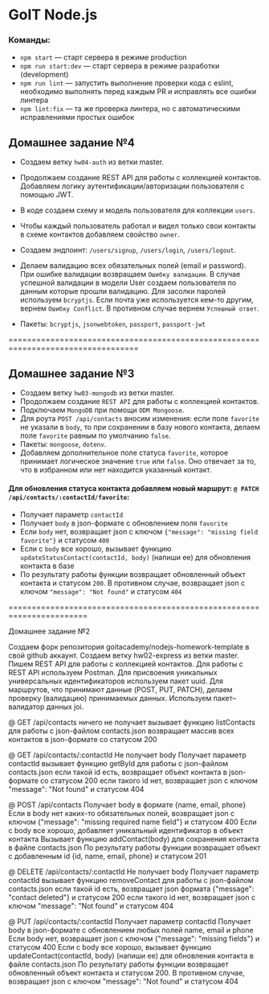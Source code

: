 # GoIT Node.js

### Команды:

- `npm start` &mdash; старт сервера в режиме production
- `npm run start:dev` &mdash; старт сервера в режиме разработки (development)
- `npm run lint` &mdash; запустить выполнение проверки кода с eslint, необходимо выполнять перед каждым PR и исправлять все ошибки линтера
- `npm lint:fix` &mdash; та же проверка линтера, но с автоматическими исправлениями простых ошибок

## Домашнее задание №4

- Создаем ветку `hw04-auth` из ветки master.
- Продолжаем создание REST API для работы с коллекцией контактов. Добавляем логику аутентификации/авторизации пользователя с помощью JWT.
- В коде создаем схему и модель пользователя для коллекции `users`.
- Чтобы каждый пользователь работал и видел только свои контакты в схеме контактов добавляем свойство `owner`.
- Создаем эндпоинт: `/users/signup`, `/users/login`, `/users/logout`.
- Делаем валидацию всех обязательных полей (email и password). При ошибке валидации возвращаем `Ошибку валидации`. В случае успешной валидации в модели User создаем пользователя по данным которые прошли валидацию. Для засолки паролей используем `bcryptjs`. Если почта уже используется кем-то другим, вернем `Ошибку Conflict`. В противном случае вернем `Успешный ответ`.

- Пакеты: `bcryptjs`, `jsonwebtoken`, `passport`, `passport-jwt`

==================================================================================

## Домашнее задание №3

- Создаем ветку `hw03-mongodb` из ветки master.
- Продолжаем создание `REST API` для работы с коллекцией контактов.
- Подключаем `MongoDB` при помощи `ODM Mongoose`.
- Для роута `POST /api/contacts` вносим изменения: если поле `favorite` не указали в `body`, то при сохранении в базу нового контакта, делаем поле `favorite` равным по умолчанию `false`.
- Пакеты: `mongoose`, `dotenv`.
- Добавляем дополнительное поле статуса `favorite`, которое принимает логическое значение `true` или `false`. Оно отвечает за то, что в избранном или нет находится указанный контакт.

#### Для обновления статуса контакта добавляем новый маршрут: `@ PATCH /api/contacts/:contactId/favorite`:

- Получает параметр `contactId`
- Получает `body` в json-формате c обновлением поля `favorite`
- Если `body` нет, возвращает json с ключом `{"message": "missing field favorite"}` и статусом `400`
- Если с `body` все хорошо, вызывает функцию `updateStatusContact(contactId, body)` (напиши ее) для обновления контакта в базе
- По результату работы функции возвращает обновленный объект контакта и статусом `200`. В противном случае, возвращает json с ключом `"message": "Not found"` и статусом `404`

=======================================================================

Домашнее задание №2

Создаем форк репозитория goitacademy/nodejs-homework-template в свой github аккаунт.
Создаем ветку hw02-express из ветки master.
Пишем REST API для работы с коллекцией контактов. Для работы с REST API используем Postman.
Для присвоения уникальных универсальных идентификаторов используем пакет uuid.
Для маршрутов, что принимают данные (POST, PUT, PATCH), делаем проверку (валидацию) принимаемых данных. Используем пакет–валидатор данных joi.

@ GET /api/contacts
ничего не получает
вызывает функцию listContacts для работы с json-файлом contacts.json
возвращает массив всех контактов в json-формате со статусом 200

@ GET /api/contacts/:contactId
Не получает body
Получает параметр contactId
вызывает функцию getById для работы с json-файлом contacts.json
если такой id есть, возвращает объект контакта в json-формате со статусом 200
если такого id нет, возвращает json с ключом "message": "Not found" и статусом 404

@ POST /api/contacts
Получает body в формате {name, email, phone}
Если в body нет каких-то обязательных полей, возвращает json с ключом {"message": "missing required name field"} и статусом 400
Если с body все хорошо, добавляет уникальный идентификатор в объект контакта
Вызывает функцию addContact(body) для сохранения контакта в файле contacts.json
По результату работы функции возвращает объект с добавленным id {id, name, email, phone} и статусом 201

@ DELETE /api/contacts/:contactId
Не получает body
Получает параметр contactId
вызывает функцию removeContact для работы с json-файлом contacts.json
если такой id есть, возвращает json формата {"message": "contact deleted"} и статусом 200
если такого id нет, возвращает json с ключом "message": "Not found" и статусом 404

@ PUT /api/contacts/:contactId
Получает параметр contactId
Получает body в json-формате c обновлением любых полей name, email и phone
Если body нет, возвращает json с ключом {"message": "missing fields"} и статусом 400
Если с body все хорошо, вызывает функцию updateContact(contactId, body) (напиши ее) для обновления контакта в файле contacts.json
По результату работы функции возвращает обновленный объект контакта и статусом 200. В противном случае, возвращает json с ключом "message": "Not found" и статусом 404
